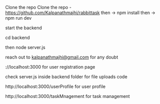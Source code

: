 Clone the repo
Clone the repo - https://github.com/Kalpanathmajhi/rabbittask
 then ->  npm install 
then -> npm run dev

start the backend

cd backend

then node server.js


reach out to kalpanathmajhi@gmail.com for any doubt


://localhost:3000 for user registration page

check server.js inside backend folder for file uploads code 

http://localhost:3000/userProfile for user profile 


http://localhost:3000/taskMnagement for task management



